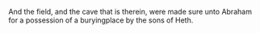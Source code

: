 And the field, and the cave that is therein, were made sure unto Abraham for a possession of a buryingplace by the sons of Heth.
